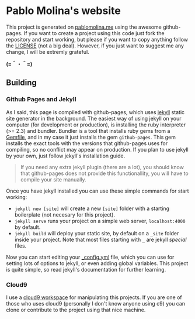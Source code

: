 # Pablo Molina's website

This project is generated on [pablomolina.me](http://www.pablomolina.me) using
the awesome github-pages. If you want to create a project using this code just
fork the repository and start working, but please if you want to copy anything
follow the [LICENSE][1] (not a big deal). However, if you just want to suggest
me any change, I will be extremly grateful.

__(=＾・＾=)__

## Building

### Github Pages and Jekyll

As I said, this page is compiled with github-pages, which uses [jekyll][3]
static site generator in the background. The easiest way of using jekyll on
your computer (for development or production), is installing the ruby
interpreter (>= 2.3) and bundler. Bundler is a tool that installs ruby gems
from a [Gemfile][4], and in my case it just installs the gem `github-pages`.
This gem installs the exact tools with the versions that github-pages uses for
compiling, so no conflict may appear on production. If you plan to use jekyll by
your own, just follow jekyll's installation guide.

> If you need any extra jekyll plugin (there are a lot), you should know that
> github-pages does not provide this functionallity, you will have to compile
> your site manually.

Once you have jekyll installed you can use these simple commands for start
working:

 - `jekyll new [site]` will create a new `[site]` folder with a starting
    boilerplate (not necesary for this project).
 - `jekyll serve` runs your project on a simple web server, `localhost:4000`
    by default.
 - `jekyll build` will deploy your static site, by default on a `_site` folder
    inside your project. Note that most files starting with `_` are jekyll
    _special_ files.

Now you can start editing your [_config.yml][5] file, which you can use for setting
lots of options to jekyll, or even adding global variables. This project is
quite simple, so read jekyll's documentation for further learning.

### Cloud9

I use a [cloud9 workspace][6] for manipulating this projects. If you are one of
those who uses cloud9 (personally I don't know anyone using c9) you can clone or
contribute to the project using that nice machine.

 [1]: https://github.com/p2kmgcl/p2kmgcl.github.com/blob/master/LICENSE.md
 [2]: https://github.com/p2kmgcl/p2kmgcl.github.com/blob/master/CONTRIBUTING.md
 [3]: https://jekyllrb.com/
 [4]: https://github.com/p2kmgcl/p2kmgcl.github.com/blob/master/Gemfile
 [5]: https://github.com/p2kmgcl/p2kmgcl.github.com/blob/master/_config.yml
 [6]: https://c9.io/p2kmgcl/pablomolina_me/